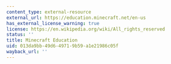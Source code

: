```yaml
---
content_type: external-resource
external_url: https://education.minecraft.net/en-us
has_external_license_warning: true
license: https://en.wikipedia.org/wiki/All_rights_reserved
status: ''
title: Minecraft Education
uid: 013da9bb-49d6-4971-9b59-a1e21986c05f
wayback_url: ''
---
```

